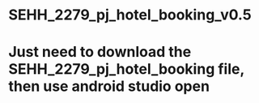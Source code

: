 # SEHH_2279_pj_hotel_booking_v0.5
# Just need to download the SEHH_2279_pj_hotel_booking file, then use android studio open
